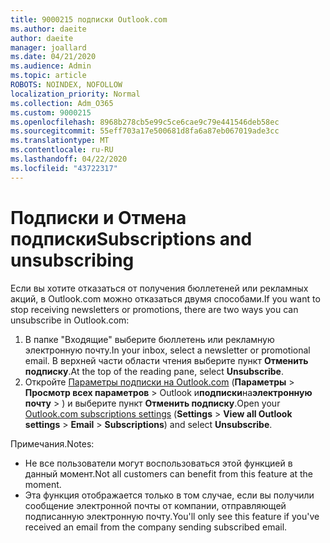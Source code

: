 ```yaml
---
title: 9000215 подписки Outlook.com
ms.author: daeite
author: daeite
manager: joallard
ms.date: 04/21/2020
ms.audience: Admin
ms.topic: article
ROBOTS: NOINDEX, NOFOLLOW
localization_priority: Normal
ms.collection: Adm_O365
ms.custom: 9000215
ms.openlocfilehash: 8968b278cb5e99c5ce6cae9c79e441546deb58ec
ms.sourcegitcommit: 55eff703a17e500681d8fa6a87eb067019ade3cc
ms.translationtype: MT
ms.contentlocale: ru-RU
ms.lasthandoff: 04/22/2020
ms.locfileid: "43722317"
---
```

# <a name="subscriptions-and-unsubscribing"></a><span data-ttu-id="eb5c6-102">Подписки и Отмена подписки</span><span class="sxs-lookup"><span data-stu-id="eb5c6-102">Subscriptions and unsubscribing</span></span>

<span data-ttu-id="eb5c6-103">Если вы хотите отказаться от получения бюллетеней или рекламных акций, в Outlook.com можно отказаться двумя способами.</span><span class="sxs-lookup"><span data-stu-id="eb5c6-103">If you want to stop receiving newsletters or promotions, there are two ways you can unsubscribe in Outlook.com:</span></span>

1. <span data-ttu-id="eb5c6-104">В папке "Входящие" выберите бюллетень или рекламную электронную почту.</span><span class="sxs-lookup"><span data-stu-id="eb5c6-104">In your inbox, select a newsletter or promotional email.</span></span> <span data-ttu-id="eb5c6-105">В верхней части области чтения выберите пункт **Отменить подписку**.</span><span class="sxs-lookup"><span data-stu-id="eb5c6-105">At the top of the reading pane, select **Unsubscribe**.</span></span>
2. <span data-ttu-id="eb5c6-106">Откройте [Параметры подписки на Outlook.com](https://outlook.live.com/mail/options/mail/brandsSubscriptions) (**Параметры** > **Просмотр всех параметров** > Outlook и**подписки**на**электронную почту** > ) и выберите пункт **Отменить подписку**.</span><span class="sxs-lookup"><span data-stu-id="eb5c6-106">Open your [Outlook.com subscriptions settings](https://outlook.live.com/mail/options/mail/brandsSubscriptions) (**Settings** > **View all Outlook settings** > **Email** > **Subscriptions**) and select **Unsubscribe**.</span></span>

<span data-ttu-id="eb5c6-107">Примечания.</span><span class="sxs-lookup"><span data-stu-id="eb5c6-107">Notes:</span></span>

- <span data-ttu-id="eb5c6-108">Не все пользователи могут воспользоваться этой функцией в данный момент.</span><span class="sxs-lookup"><span data-stu-id="eb5c6-108">Not all customers can benefit from this feature at the moment.</span></span>
- <span data-ttu-id="eb5c6-109">Эта функция отображается только в том случае, если вы получили сообщение электронной почты от компании, отправляющей подписанную электронную почту.</span><span class="sxs-lookup"><span data-stu-id="eb5c6-109">You'll only see this feature if you've received an email from the company sending subscribed email.</span></span>